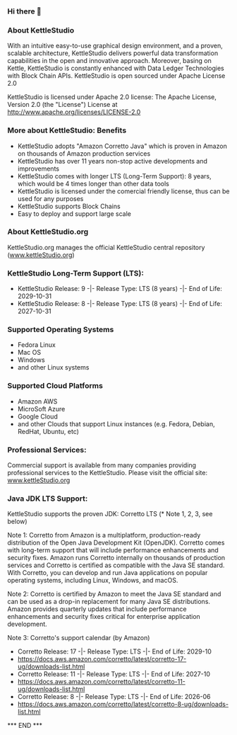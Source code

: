 ### Hi there 👋



### About KettleStudio

With an intuitive easy-to-use graphical design environment, and a proven, scalable architecture, KettleStudio delivers powerful data transformation capabilities in the open and innovative approach. Moreover, basing on Kettle, KettleStudio is constantly enhanced with Data Ledger Technologies with Block Chain APIs.  KettleStudio is open sourced under Apache License 2.0 

KettleStudio is licensed under Apache 2.0 license: 
The Apache License, Version 2.0 (the "License") License at http://www.apache.org/licenses/LICENSE-2.0



### More about KettleStudio: Benefits
 - KettleStudio adopts "Amazon Corretto Java" which is proven in Amazon on thousands of Amazon production services
 - KettleStudio has over 11 years non-stop active developments and improvements
 - KettleStudio comes with longer LTS (Long-Term Support): 8 years, which would be 4 times longer than other data tools
 - KettleStudio is licensed under the  comercial friendly license, thus can be used for any purposes
 - KettleStudio supports Block Chains
 - Easy to deploy and support large scale



### About KettleStudio.org

KettleStudio.org manages the official KettleStudio central repository
(www.kettleStudio.org)



### KettleStudio Long-Term Support (LTS): 
- KettleStudio Release: 9 -|- Release Type: LTS (8 years) -|- End of Life: 2029-10-31  
- KettleStudio Release: 8 -|- Release Type: LTS (8 years) -|- End of Life: 2027-10-31



### Supported Operating Systems
- Fedora Linux 
- Mac OS
- Windows
- and other Linux systems



### Supported Cloud Platforms
- Amazon AWS
- MicroSoft Azure
- Google Cloud
- and other Clouds that support Linux instances (e.g. Fedora, Debian, RedHat, Ubuntu, etc)



### Professional Services:
Commercial support is available from many companies providing professional services to the KettleStudio.
Please visit the official site: www.kettleStudio.org



### Java JDK LTS Support:
KettleStudio supports the proven JDK: Corretto LTS (* Note 1, 2, 3, see below)

Note 1:
Corretto from Amazon is a multiplatform, production-ready distribution of the Open Java Development Kit (OpenJDK). Corretto comes with long-term support that will include performance enhancements and security fixes. Amazon runs Corretto internally on thousands of production services and Corretto is certified as compatible with the Java SE standard. With Corretto, you can develop and run Java applications on popular operating systems, including Linux, Windows, and macOS.

Note 2:
Corretto is certified by Amazon to meet the Java SE standard and can be used as a drop-in replacement for many Java SE distributions. Amazon provides quarterly updates that include performance enhancements and security fixes critical for enterprise application development.

Note 3:
Corretto's support calendar (by Amazon)
- Corretto Release: 17 -|- Release Type: LTS -|- End of Life: 2029-10
- https://docs.aws.amazon.com/corretto/latest/corretto-17-ug/downloads-list.html
- Corretto Release: 11 -|- Release Type: LTS -|- End of Life: 2027-10
- https://docs.aws.amazon.com/corretto/latest/corretto-11-ug/downloads-list.html
- Corretto Release:  8 -|- Release Type: LTS -|- End of Life: 2026-06
- https://docs.aws.amazon.com/corretto/latest/corretto-8-ug/downloads-list.html

*** END ***
